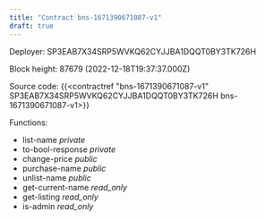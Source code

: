 ```yaml
---
title: "Contract bns-1671390671087-v1"
draft: true
---
```

Deployer: SP3EAB7X34SRP5WVKQ62CYJJBA1DQQT0BY3TK726H


 



Block height: 87679 (2022-12-18T19:37:37.000Z)

Source code: {{<contractref "bns-1671390671087-v1" SP3EAB7X34SRP5WVKQ62CYJJBA1DQQT0BY3TK726H bns-1671390671087-v1>}}

Functions:

* list-name _private_
* to-bool-response _private_
* change-price _public_
* purchase-name _public_
* unlist-name _public_
* get-current-name _read_only_
* get-listing _read_only_
* is-admin _read_only_
